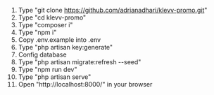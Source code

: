 1. Type "git clone https://github.com/adrianadhari/klevv-promo.git"
2. Type "cd klevv-promo"
3. Type "composer i"
4. Type "npm i"
5. Copy .env.example into .env
6. Type "php artisan key:generate"
7. Config database
8. Type "php artisan migrate:refresh --seed"
9. Type "npm run dev"
10. Type "php artisan serve"
11. Open "http://localhost:8000/" in your browser
